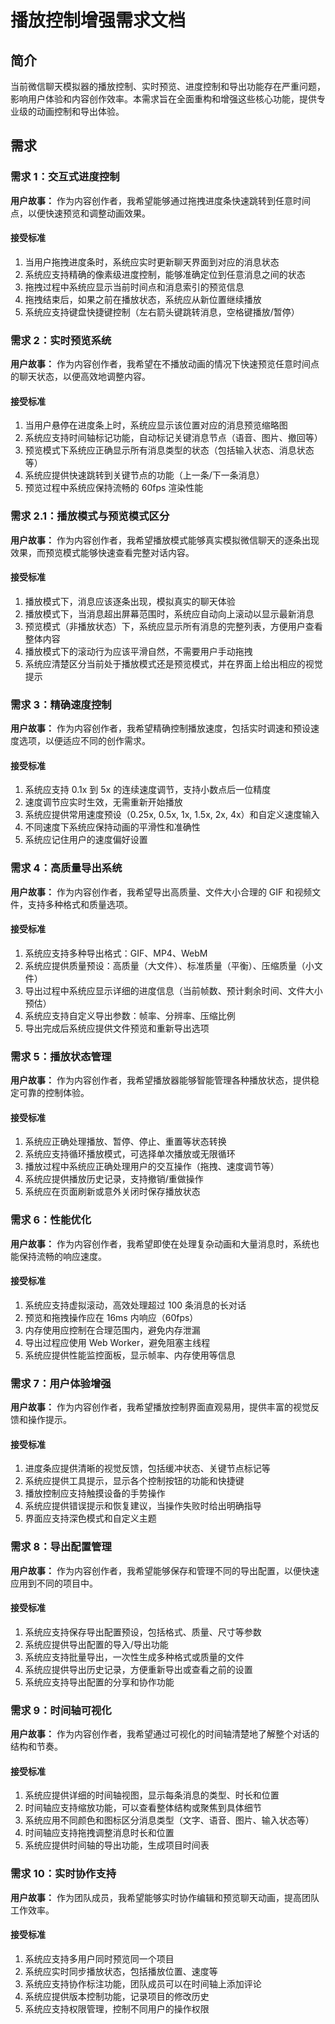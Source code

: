 # 播放控制增强需求文档

## 简介

当前微信聊天模拟器的播放控制、实时预览、进度控制和导出功能存在严重问题，影响用户体验和内容创作效率。本需求旨在全面重构和增强这些核心功能，提供专业级的动画控制和导出体验。

## 需求

### 需求 1：交互式进度控制

**用户故事：** 作为内容创作者，我希望能够通过拖拽进度条快速跳转到任意时间点，以便快速预览和调整动画效果。

#### 接受标准

1. 当用户拖拽进度条时，系统应实时更新聊天界面到对应的消息状态
2. 系统应支持精确的像素级进度控制，能够准确定位到任意消息之间的状态
3. 拖拽过程中系统应显示当前时间点和消息索引的预览信息
4. 拖拽结束后，如果之前在播放状态，系统应从新位置继续播放
5. 系统应支持键盘快捷键控制（左右箭头键跳转消息，空格键播放/暂停）

### 需求 2：实时预览系统

**用户故事：** 作为内容创作者，我希望在不播放动画的情况下快速预览任意时间点的聊天状态，以便高效地调整内容。

#### 接受标准

1. 当用户悬停在进度条上时，系统应显示该位置对应的消息预览缩略图
2. 系统应支持时间轴标记功能，自动标记关键消息节点（语音、图片、撤回等）
3. 预览模式下系统应正确显示所有消息类型的状态（包括输入状态、消息状态等）
4. 系统应提供快速跳转到关键节点的功能（上一条/下一条消息）
5. 预览过程中系统应保持流畅的 60fps 渲染性能

### 需求 2.1：播放模式与预览模式区分

**用户故事：** 作为内容创作者，我希望播放模式能够真实模拟微信聊天的逐条出现效果，而预览模式能够快速查看完整对话内容。

#### 接受标准

1. 播放模式下，消息应该逐条出现，模拟真实的聊天体验
2. 播放模式下，当消息超出屏幕范围时，系统应自动向上滚动以显示最新消息
3. 预览模式（非播放状态）下，系统应显示所有消息的完整列表，方便用户查看整体内容
4. 播放模式下的滚动行为应该平滑自然，不需要用户手动拖拽
5. 系统应清楚区分当前处于播放模式还是预览模式，并在界面上给出相应的视觉提示

### 需求 3：精确速度控制

**用户故事：** 作为内容创作者，我希望精确控制播放速度，包括实时调速和预设速度选项，以便适应不同的创作需求。

#### 接受标准

1. 系统应支持 0.1x 到 5x 的连续速度调节，支持小数点后一位精度
2. 速度调节应实时生效，无需重新开始播放
3. 系统应提供常用速度预设（0.25x, 0.5x, 1x, 1.5x, 2x, 4x）和自定义速度输入
4. 不同速度下系统应保持动画的平滑性和准确性
5. 系统应记住用户的速度偏好设置

### 需求 4：高质量导出系统

**用户故事：** 作为内容创作者，我希望导出高质量、文件大小合理的 GIF 和视频文件，支持多种格式和质量选项。

#### 接受标准

1. 系统应支持多种导出格式：GIF、MP4、WebM
2. 系统应提供质量预设：高质量（大文件）、标准质量（平衡）、压缩质量（小文件）
3. 导出过程中系统应显示详细的进度信息（当前帧数、预计剩余时间、文件大小预估）
4. 系统应支持自定义导出参数：帧率、分辨率、压缩比例
5. 导出完成后系统应提供文件预览和重新导出选项

### 需求 5：播放状态管理

**用户故事：** 作为内容创作者，我希望播放器能够智能管理各种播放状态，提供稳定可靠的控制体验。

#### 接受标准

1. 系统应正确处理播放、暂停、停止、重置等状态转换
2. 系统应支持循环播放模式，可选择单次播放或无限循环
3. 播放过程中系统应正确处理用户的交互操作（拖拽、速度调节等）
4. 系统应提供播放历史记录，支持撤销/重做操作
5. 系统应在页面刷新或意外关闭时保存播放状态

### 需求 6：性能优化

**用户故事：** 作为内容创作者，我希望即使在处理复杂动画和大量消息时，系统也能保持流畅的响应速度。

#### 接受标准

1. 系统应支持虚拟滚动，高效处理超过 100 条消息的长对话
2. 预览和拖拽操作应在 16ms 内响应（60fps）
3. 内存使用应控制在合理范围内，避免内存泄漏
4. 导出过程应使用 Web Worker，避免阻塞主线程
5. 系统应提供性能监控面板，显示帧率、内存使用等信息

### 需求 7：用户体验增强

**用户故事：** 作为内容创作者，我希望播放控制界面直观易用，提供丰富的视觉反馈和操作提示。

#### 接受标准

1. 进度条应提供清晰的视觉反馈，包括缓冲状态、关键节点标记等
2. 系统应提供工具提示，显示各个控制按钮的功能和快捷键
3. 播放控制应支持触摸设备的手势操作
4. 系统应提供错误提示和恢复建议，当操作失败时给出明确指导
5. 界面应支持深色模式和自定义主题

### 需求 8：导出配置管理

**用户故事：** 作为内容创作者，我希望能够保存和管理不同的导出配置，以便快速应用到不同的项目中。

#### 接受标准

1. 系统应支持保存导出配置预设，包括格式、质量、尺寸等参数
2. 系统应提供导出配置的导入/导出功能
3. 系统应支持批量导出，一次性生成多种格式或质量的文件
4. 系统应提供导出历史记录，方便重新导出或查看之前的设置
5. 系统应支持导出配置的分享和协作功能

### 需求 9：时间轴可视化

**用户故事：** 作为内容创作者，我希望通过可视化的时间轴清楚地了解整个对话的结构和节奏。

#### 接受标准

1. 系统应提供详细的时间轴视图，显示每条消息的类型、时长和位置
2. 时间轴应支持缩放功能，可以查看整体结构或聚焦到具体细节
3. 系统应用不同颜色和图标区分消息类型（文字、语音、图片、输入状态等）
4. 时间轴应支持拖拽调整消息时长和位置
5. 系统应提供时间轴的导出功能，生成项目时间表

### 需求 10：实时协作支持

**用户故事：** 作为团队成员，我希望能够实时协作编辑和预览聊天动画，提高团队工作效率。

#### 接受标准

1. 系统应支持多用户同时预览同一个项目
2. 系统应实时同步播放状态，包括播放位置、速度等
3. 系统应支持协作标注功能，团队成员可以在时间轴上添加评论
4. 系统应提供版本控制功能，记录项目的修改历史
5. 系统应支持权限管理，控制不同用户的操作权限
